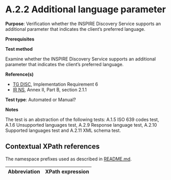 # A.2.2 Additional language parameter

**Purpose**: Verification whether the INSPIRE Discovery Service supports an additional parameter that indicates the client’s preferred language.

**Prerequisites**


**Test method**

Examine whether the INSPIRE Discovery Service supports an additional parameter that indicates the client’s preferred language.

**Reference(s)**

* [TG DISC](README.md#ref_TG_DISC), Implementation Requirement 6
* [IR NS](README.md#ref_IR_NS), Annex II, Part B, section 2.1.1

**Test type**: Automated or Manual?

**Notes**

The test is an abstraction of the following tests: A.1.5 ISO 639 codes test, A.1.6 Unsupported languages test, A.2.9 Response language test, A.2.10 Supported languages test and A.2.11 XML schema test.


## Contextual XPath references

The namespace prefixes used as described in [README.md](README.md#namespaces).

Abbreviation                                               |  XPath expression
---------------------------------------------------------- | -------------------------------------------------------------------------
